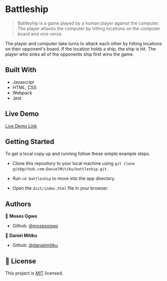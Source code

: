 # Battleship

> Battleship is a game played by a human player against the computer. The player attacks the computer by hitting locations on the computer board and vice versa.


The player and computer take turns to attack each other by hitting locations on their opponent's board. If the location holds a ship, the ship is hit. The player who sinks all of the opponents ship first wins the game. 

## Built With

- Javascript
- HTML, CSS
- Webpack
- Jest

## Live Demo

[Live Demo Link](https://rawcdn.githack.com/DanielMitiku/battleship/126ea723ff76f7db65f0803178434633c6c7bf3c/dist/index.html)

## Getting Started

To get a local copy up and running follow these simple example steps.

 - Clone this repository to your local machine using ```git clone git@github.com:DanielMitiku/battleship.git```.

 - Run ```cd battleship``` to move into the app directory.

 - Open the ```dist/index.html``` file in your browser.


## Authors

👤 **Moses Ogwo**

- Github: [@mosesogwo](https://github.com/mosesogwo)

👤 **Daniel Mitiku**

- Github: [@danielmitiku](https://github.com/DanielMitiku)



## 📝 License

This project is [MIT](http://www.tldrlegal.com/license/mit-license) licensed.
